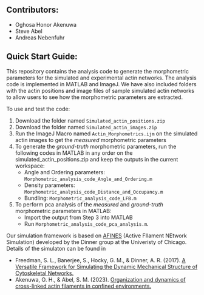 ## Contributors:
- Oghosa Honor Akenuwa
- Steve Abel
- Andreas Nebenfuhr

## Quick Start Guide:

This repository contains the analysis code to generate the morphometric parameters for the simulated and experimental actin networks. The analysis code is implemented in MATLAB and ImageJ.
We have also included folders with the actin positions and image files of sample simulated actin networks to allow users to see how the morphometric parameters are extracted.

To use and test the code:
1. Download the folder named `Simulated_actin_positions.zip`
2. Download the folder named `Simulated_actin_images.zip`
3. Run the ImageJ Macro named `Actin_Morphometrics.ijm` on the simulated actin images to get the _measured_ morphometric parameters
4. To generate the _ground-truth_ morphometric parameters, run the following codes in MATLAB in any order on the simulated_actin_positions.zip and keep the outputs in the current workspace:
	- Angle and Ordering parameters: `Morphometric_analysis_code_Angle_and_Ordering.m`
	* Density parameters: `Morphometric_analysis_code_Distance_and_Occupancy.m`
	+ Bundling: `Morphometric_analysis_code_LFB.m`
5. To perform pca analysis of the _measured_ and _ground-truth_ morphometric parameters in MATLAB:
   * Import the output from Step 3 into MATLAB
   * Run `Morphometric_analysis_code_pca_analysis.m`.

Our simulation framework is based on [AFINES](https://github.com/Simfreed/AFINES.git) (Active FIlament NEtwork Simulation) developed by the Dinner group at the Univeristy of Chicago.
Details of the simulaton can be found in 
* Freedman, S. L., Banerjee, S., Hocky, G. M., & Dinner, A. R. (2017). [A Versatile Framework for Simulating the Dynamic Mechanical Structure of Cytoskeletal Networks.](https://doi.org/10.1016/j.bpj.2017.06.003)
* Akenuwa, O. H., & Abel, S. M. (2023). [Organization and dynamics of cross-linked actin filaments in confined environments.](https://doi.org/10.1016/j.bpj.2022.11.2944)

